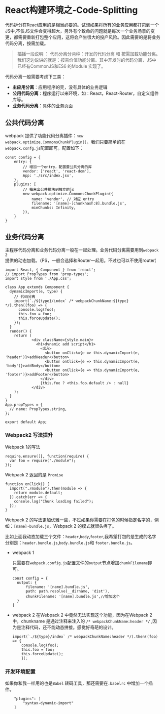 # React构建环境之-Code-Splitting
代码拆分在React应用的是相当必要的。试想如果将所有的业务应用都打包到一个JS中,不仅JS文件会变得超大，另外有个致命的问题就是每次一个业务场景的变更，都需要重新打包整个应用，这将会产生很大的投产风险。因此需要的是将业务代码分离，按需加载。


> 插播一段说明 ： 代码分离分两种：开发的代码分离 和 按需加载功能分离。我们这边说讲的就是：按需价值功能分离。其中开发时的代码分离，JS中已经有CommonJS和ES6 的Module 实现了。

代码分离一般需要考虑下三类：
 - **主应用分离**：应用程序的壳，没有具体的业务逻辑
 - **公用代码分离**：程序运行以来环境，如：React，React-Router，自定义组件库等。
 - **业务代码分离**：具体的业务页面

## 公共代码分离

webpack 提供了功能代码分离插件：`new webpack.optimize.CommonsChunkPlugin()`，我们只要简单的在`webpack.confg.js`配置即可。配置如下：
```
const config = {
    entry: {
        // 增加一个entry，配置要公共分离的库
        vendor: ['react', 'react-dom'],
        App: './src/index.jsx',
    },
    plugins: [
        // 抽离出公共模块到独立的js
        new webpack.optimize.CommonsChunkPlugin({
            name: 'vendor', // 对应 entry
            filename: '[name]-[chunkhash:8].bundle.js',
            minChunks: Infinity,
        }),
    }
}
```

## 业务代码分离
主程序代码分离和业务代码分离一般在一起处理。业务代码分离需要用到`webpack 2`提供的动态加载。（PS，一般会选择和Router一起用。不过也可以不使用router）

```
import React, { Component } from 'react';
// import PropTypes from 'prop-types';
import style from './App.css';

class App extends Component {
  dynamicImport(e, type) {
    // 代码分离
    import(`./${type}/index` /* webpackChunkName:${type} */).then((foo) => {
      console.log(foo);
      this.foo = foo;
      this.forceUpdate();
    });
  }
  render() {
    return (
            <div className={style.main}>
              <h1>dynamic add script</h1>
                <div>
                  <button onClick={e => this.dynamicImport(e, 'header')}>addHeader</button>
                  <button onClick={e => this.dynamicImport(e, 'body')}>addBody</button>
                  <button onClick={e => this.dynamicImport(e, 'footer')}>addFooter</button>
                </div>
                {this.foo ? <this.foo.default /> : null}
            </div>
    );
  }
}
App.propTypes = {
  // name: PropTypes.string,
};

export default App;
```

### Webpack2 写法提升
Webpack 1的写法
```
require.ensure([], function(require) {
  var foo = require("./module");
});
```
Webpack 2 返回的是 `Promise`
```
function onClick() {
  import("./module").then(module => {
    return module.default;
  }).catch(err => {
    console.log("Chunk loading failed");
  });
}
```

Webpack 2 的写法更加优雅一些，不过如果你需要在打包的时候指定名字的，例如：`[name]-bundle.js`，Webpack 2 的模式就很头疼了。

比如上面我动态加载三个文件：`header`,`body`,`footer`,我希望打包的是生成的名字分别是：`header.bundle.js`,`body.bundle.js`和 `footer.bundle.js`。

- webpack 1 

  只需要在`webpack.config.js`配置文件的`output`节点增加`chunkFilename`即可。
  ```
  const config = {
    output: {
        filename: '[name].bundle.js',
        path: path.resolve(__dirname, 'dist'),
        chunkFilename: '[name].bundle.js',//增加这个
    }
  }
  ```

- webpack 2 
在Webpack 2 中竟然无法实现这个功能，因为在Webpack 2 中，chunkname 是通过注释来注入的 `/* webpackChunkName:header */` ,因为是注释代码，还不能动态拼接。感觉好奇葩的设计。
    ```
    import(`./${type}/index` /* webpackChunkName:header */).then((foo) => {
        console.log(foo);
        this.foo = foo;
        this.forceUpdate();
        });
    ```

### 开发环境配置
如果你和我一样用的也是`Babel` 转码工具，那还需要在`.babelrc` 中增加一个插件。
```
    "plugins": [
        "syntax-dynamic-import"
    ]
```